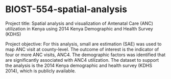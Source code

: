 # BIOST-554-spatial-analysis

Project title: Spatial analysis and visualization of Antenatal Care (ANC) utilization in Kenya using 2014 Kenya Demographic and Health Survey (KDHS)

Project objective: 
For this analysis, small are estimation (SAE) was used to map ANC visit at county-level. The outcome of interest is the indicator of four or more ANC visits, ANC4. The demographic factors was identified that are significantly associated with ANC4 utilization. The dataset to support the analysis is the 2014 Kenya demographic and health survey (KDHS 2014), which is publicly available.
